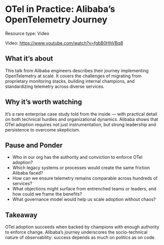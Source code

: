 # OTel in Practice: Alibaba’s OpenTelemetry Journey

Resource type: Video

Video: https://www.youtube.com/watch?v=fgbB0HhVBq8

## What it’s about

This talk from Alibaba engineers describes their journey implementing OpenTelemetry at scale. It covers the challenges of migrating from proprietary monitoring stacks, building internal champions, and standardizing telemetry across diverse services.

## Why it’s worth watching

It’s a rare enterprise case study told from the inside — with practical detail on both technical hurdles and organizational dynamics. Alibaba shows that OTel adoption requires not just instrumentation, but strong leadership and persistence to overcome skepticism.

## Pause and Ponder

- Who in our org has the authority and conviction to enforce OTel adoption?
- Which legacy systems or processes would create the same friction Alibaba faced?
- How can we ensure telemetry remains comparable across hundreds of services?
- What objections might surface from entrenched teams or leaders, and how could we frame the benefits?
- What governance model would help us scale adoption without chaos?

## Takeaway

OTel adoption succeeds when backed by champions with enough authority to enforce change. Alibaba’s journey underscores the socio-technical nature of observability: success depends as much on politics as on code.
